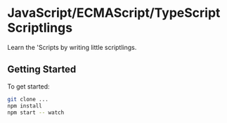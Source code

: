 # JavaScript/ECMAScript/TypeScript Scriptlings

Learn the 'Scripts by writing little scriptlings.

## Getting Started

To get started:

```sh
git clone ...
npm install
npm start -- watch
```
